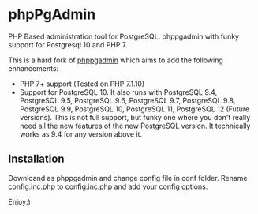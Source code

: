 # phpPgAdmin

PHP Based administration tool for PostgreSQL. 
phppgadmin with funky support for Postgresql 10 and PHP 7. 

This is a hard fork of [phppgadmin](https://github.com/phppgadmin/phppgadmin) which aims to add the following enhancements:


- PHP 7+ support (Tested on PHP 7.1.10)
- Support for PostgreSQL 10. It also runs with PostgreSQL 9.4, PostgreSQL 9.5, PostgreSQL 9.6, PostgreSQL 9.7, PostgreSQL 9.8, PostgreSQL 9.9, PostgreSQL 10, PostgreSQL 11, PostgreSQL 12 (Future versions). This is not full support, but funky one where you don't really need all the new features of the new PostgreSQL version. It technically works as 9.4 for any version above it. 


## Installation

Downloand as phppgadmin and change config file in conf folder. Rename config.inc.php to config.inc.php and add your config options. 


Enjoy:)




